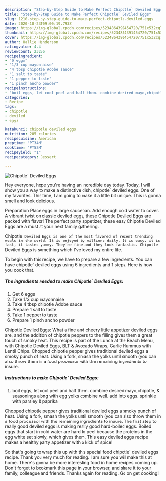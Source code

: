 ```yaml
---
description: "Step-by-Step Guide to Make Perfect Chipotle` Deviled Eggs"
title: "Step-by-Step Guide to Make Perfect Chipotle` Deviled Eggs"
slug: 1210-step-by-step-guide-to-make-perfect-chipotle-deviled-eggs
date: 2020-10-23T09:00:19.793Z
image: https://img-global.cpcdn.com/recipes/5234864391454720/751x532cq70/chipotle-deviled-eggs-recipe-main-photo.jpg
thumbnail: https://img-global.cpcdn.com/recipes/5234864391454720/751x532cq70/chipotle-deviled-eggs-recipe-main-photo.jpg
cover: https://img-global.cpcdn.com/recipes/5234864391454720/751x532cq70/chipotle-deviled-eggs-recipe-main-photo.jpg
author: Hallie Henderson
ratingvalue: 4.4
reviewcount: 23256
recipeingredient:
- "6 eggs"
- "1/3 cup mayonnaise"
- "4 tbsp chipotle Adobe sauce"
- "1 salt to taste"
- "1 pepper to taste"
- "1 pinch ancho powder"
recipeinstructions:
- "boil eggs, let cool peel and half them. combine desired mayo,chipotle, &amp; seasonings along with egg yolks combine well. add into eggs. sprinkle with parsley &amp; paprika"
categories:
- Recipe
tags:
- chipotle
- deviled
- eggs

katakunci: chipotle deviled eggs 
nutrition: 205 calories
recipecuisine: American
preptime: "PT34M"
cooktime: "PT53M"
recipeyield: "1"
recipecategory: Dessert

---
```



![Chipotle` Deviled Eggs](https://img-global.cpcdn.com/recipes/5234864391454720/751x532cq70/chipotle-deviled-eggs-recipe-main-photo.jpg)

Hey everyone, hope you're having an incredible day today. Today, I will show you a way to make a distinctive dish, chipotle` deviled eggs. One of my favorites. This time, I am going to make it a little bit unique. This is gonna smell and look delicious.

Preparation Place eggs in large saucepan. Add enough cold water to cover. A vibrant twist on classic deviled eggs, these Chipotle Deviled Eggs are packed with flavor! The perfect party appetizer, these easy Chipotle Deviled Eggs are a must at your next family gathering.

Chipotle` Deviled Eggs is one of the most favored of recent trending meals in the world. It is enjoyed by millions daily. It is easy, it is fast, it tastes yummy. They're fine and they look fantastic. Chipotle` Deviled Eggs is something which I've loved my entire life.


To begin with this recipe, we have to prepare a few ingredients. You can have chipotle` deviled eggs using 6 ingredients and 1 steps. Here is how you cook that.

<!--inarticleads1-->

##### The ingredients needed to make Chipotle` Deviled Eggs:

1. Get 6 eggs
1. Take 1/3 cup mayonnaise
1. Take 4 tbsp chipotle Adobe sauce
1. Prepare 1 salt to taste
1. Take 1 pepper to taste
1. Prepare 1 pinch ancho powder


Chipotle Deviled Eggs: What a fine and cheery little appetizer deviled eggs are, and the addition of chipotle peppers to the filling gives them a great touch of smoky heat. This recipe is part of the Lunch at the Beach Menu, with Chipotle Deviled Eggs, BLT &amp; Avocado Wraps, Garlic Hummus with Lentil Chips. Chopped chipotle pepper gives traditional deviled eggs a smoky punch of heat. Using a fork, smash the yolks until smooth (you can also throw them in a food processor with the remaining ingredients to insure. 

<!--inarticleads2-->

##### Instructions to make Chipotle` Deviled Eggs:

1. boil eggs, let cool peel and half them. combine desired mayo,chipotle, &amp; seasonings along with egg yolks combine well. add into eggs. sprinkle with parsley &amp; paprika


Chopped chipotle pepper gives traditional deviled eggs a smoky punch of heat. Using a fork, smash the yolks until smooth (you can also throw them in a food processor with the remaining ingredients to insure. The first step to really good deviled eggs is making really good hard-boiled eggs. Boiled eggs that start in cold water are hard to peel because the proteins in the egg white set slowly, which gives them. This easy deviled eggs recipe makes a healthy party appetizer with a kick of spice! 

So that's going to wrap this up with this special food chipotle` deviled eggs recipe. Thank you very much for reading. I am sure you will make this at home. There's gonna be more interesting food in home recipes coming up. Don't forget to bookmark this page in your browser, and share it to your family, colleague and friends. Thanks again for reading. Go on get cooking!
